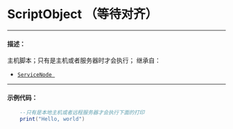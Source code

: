 # ScriptObject （等待对齐）
-----------------------------------------------------------------------------------------
#### 描述：

主机脚本；只有是主机或者服务器时才会执行；
继承自：
* [`ServiceNode `](/Api/Class/NoType/ServiceNode.md)

-----------------------------------------------------------------------------------------
#### 示例代码：

```lua
	--只有是本地主机或者远程服务器才会执行下面的打印
	print("Hello, world")
```